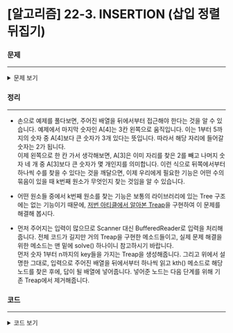 # [알고리즘] 22-3. INSERTION (삽입 정렬 뒤집기)

### 문제
___

<details>
<summary>문제 보기</summary>

[Algospot Link : INSERTION](https://algospot.com/judge/problem/read/INSERTION)  

**문제**  

유명한 정렬 알고리즘인 삽입 정렬은 정렬된 부분 배열을 유지하며 이 배열에 새 원소를 삽입해 나가는 식으로 동작합니다. 주어진 정수 배열 A를 정렬하는 삽입 정렬의 구현은 다음과 같습니다.  

```cpp
void insertionSort(vector<int>& A) {
  for(int i = 0; i < A.size(); ++i) {
    // A[0..i-1] 에 A[i] 를 끼워넣는다
    int j = i;
    while(j > 0 && A[j-1] > A[j]) {
      // 불변식 a: A[j+1..i] 의 모든 원소는 A[j] 보다 크다.
      // 불변식 b: A[0..i] 구간은 A[j] 를 제외하면 정렬되어 있다.
      swap(A[j-1], A[j]);
      --j;
    }
  }
}
```

삽입 정렬은 `A[0..i-1]` 이 정렬된 배열일 때, `A[i]` 를 적절한 위치를 만날 때까지 왼쪽으로 한칸씩 움직입니다. 예를 들어 `A={5,1,4,3,2}` 의 삽입 정렬은 다음과 같이 이루어집니다.  

| A	 | 비고 |
|:--|:--|
| 5 1 4 3 2 | 초기 상태 |
| 1 5 4 3 2 | 1을 왼쪽으로 1칸 옮김 |
| 1 4 5 3 2 | 4를 왼쪽으로 1칸 옮김 |
| 1 3 4 5 2 | 3을 왼쪽으로 2칸 옮김 |
| 1 2 3 4 5 | 2를 왼쪽으로 3칸 옮김 |

1부터 N까지의 자연수가 한 번씩 포함된 길이 N 인 수열 A[] 를 삽입 정렬했습니다. 원래 수열은 알 수 없지만, 그 과정에서 각 원소가 왼쪽으로 몇 칸이나 이동했는지를 알고 있습니다. 예를 들어, 위 예제에서 각 위치에 있는 값들이 움직인 칸수를 표현하면 `{0,1,1,2,3}` 이 됩니다. 이 때 원래 수열을 찾아내는 프로그램을 작성하세요.  

**입력**

입력의 첫 줄에는 테스트 케이스의 수 `C (1 <= C <= 50)` 가 주어집니다. 각 테스트 케이스의 첫 줄에는 원 배열의 길이 `N (1 <= N <= 50000)` 이 주어집니다. 그 다음 줄에 N 개의 정수로 A의 각 위치에 있던 값들이 움직인 칸수가 주어집니다. A 는 1부터 N 까지의 정수를 한 번씩 포함합니다.  

입력의 양이 많으므로 가능한 빠른 입력 함수를 사용하는 것이 좋습니다.  

**출력**

각 테스트 케이스마다 재구성한 A[] 를 한 줄에 출력합니다.  

**예제 입력**
```
2
5
0 1 1 2 3
4
0 1 2 3
```

**예제 출력**
```
5 1 4 3 2
4 3 2 1
```
</details>

### 정리
___
- 손으로 예제를 풀다보면, 주어진 배열을 뒤에서부터 접근해야 한다는 것을 알 수 있습니다. 예제에서 마지막 숫자인 A[4]는 3칸 왼쪽으로 움직입니다. 이는 1부터 5까지의 숫자 중 A[4]보다 큰 숫자가 3개 있다는 뜻입니다. 따라서 해당 자리에 들어갈 숫자는 2가 됩니다.  
이제 왼쪽으로 한 칸 가서 생각해보면, A[3]은 이미 자리를 찾은 2를 빼고 나머지 숫자 네 개 중 A[3]보다 큰 숫자가 몇 개인지를 의미합니다. 이런 식으로 뒤쪽에서부터 하나씩 수를 찾을 수 있다는 것을 깨달으면, 이제 우리에게 필요한 기능은 어떤 수의 묶음이 있을 때 k번째 원소가 무엇인지 찾는 것임을 알 수 있습니다.  

- 어떤 원소들 중에서 k번째 원소를 찾는 기능은 보통의 라이브러리에 있는 Tree 구조에는 없는 기능이기 때문에, [저번 아티클에서 알아본 Treap](https://wbluke.com/blog/2019/03/20/22-2.Treap%EC%9D%98_%EA%B5%AC%ED%98%84/)을 구현하여 이 문제를 해결해 봅시다.  

- 먼저 주어지는 입력이 많으므로 Scanner 대신 BufferedReader로 입력을 처리해줍니다. 전체 코드가 길지만 거의 Treap을 구현한 메소드들이고, 실제 문제 해결을 위한 메소드는 맨 밑에 solve() 하나이니 참고하시기 바랍니다.  
먼저 숫자 1부터 n까지의 key들을 가지는 Treap을 생성해줍니다. 그리고 위에서 설명한 그대로, 입력으로 주어진 배열을 뒤에서부터 하나씩 읽고 kth() 메소드로 해당 노드를 찾은 후에, 답이 될 배열에 넣어줍니다. 넣어준 노드는 다음 단계를 위해 기존 Treap에서 제거해줍니다.  

### 코드
___

<details>
<summary>코드 보기</summary>

[Github Link](https://github.com/wbluke/Algorithm_PS/blob/master/src/CH22/INSERTION.java)

```java
/* INSERTION.java */

import java.io.BufferedReader;
import java.io.IOException;
import java.io.InputStreamReader;

public class INSERTION {

    private int[] shifted = new int[50000];
    private int n;
    private int[] A = new int[50000];

    public class TreapNode {
        private int key;
        private double priority;
        private int size;
        private TreapNode left, right;

        public TreapNode(int key) {
            this.key = key;
            priority = Math.random();
            size = 1;
        }

        public void setLeft(TreapNode newNode) {
            left = newNode;
            calcSize();
        }

        public void setRight(TreapNode newNode) {
            right = newNode;
            calcSize();
        }

        public void calcSize() {
            size = 1;
            if (left != null) size += left.size;
            if (right != null) size += right.size;
        }
    }

    public class Pair<L, R> {

        private final L left;
        private final R right;

        public Pair(L left, R right) {
            this.left = left;
            this.right = right;
        }

        public L getLeft() {
            return left;
        }

        public R getRight() {
            return right;
        }
    }

    // split root tree to two subTrees by key
    public Pair<TreapNode, TreapNode> split(TreapNode root, int key) {
        if (root == null) return new Pair(null, null);

        // split right subTree if root is less than key
        if (root.key < key) {
            Pair<TreapNode, TreapNode> rs = split(root.right, key);
            root.setRight(rs.getLeft());
            return new Pair(root, rs.getRight());
        }

        // split left subTree if root is greater than or equal to key
        Pair<TreapNode, TreapNode> rs = split(root.left, key);
        root.setLeft(rs.getRight());
        return new Pair(rs.getLeft(), root);
    }

    // return root after inserting new node
    public TreapNode insert(TreapNode root, TreapNode node) {
        if (root == null) return node;

        if (root.priority < node.priority) {
            Pair<TreapNode, TreapNode> splitted = split(root, node.key);
            node.setLeft(splitted.getLeft());
            node.setRight(splitted.getRight());
            return node;
        } else if (node.key < root.key) {
            root.setLeft(insert(root.left, node));
        } else {
            root.setRight(insert(root.right, node));
        }
        return root;
    }

    // merge two Treaps when max(a) < min(b)
    public TreapNode merge(TreapNode a, TreapNode b) {
        if (a == null) return b;
        if (b == null) return a;
        if (a.priority < b.priority) {
            b.setLeft(merge(a, b.left));
            return b;
        }
        a.setRight(merge(a.right, b));
        return a;
    }

    public TreapNode erase(TreapNode root, int key) {
        if (root == null) return root;

        if (root.key == key) {
            TreapNode ret = merge(root.left, root.right);
            root = null; // will be erased by Garbage Collector later
            return ret;
        }
        if (key < root.key) {
            root.setLeft(erase(root.left, key));
        } else {
            root.setRight(erase(root.right, key));
        }
        return root;
    }

    // return kth node
    public TreapNode kth(TreapNode root, int k) {
        int leftSize = 0;
        if (root.left != null) leftSize = root.left.size;
        if (k <= leftSize) return kth(root.left, k);
        if (k == leftSize + 1) return root;
        return kth(root.right, k - leftSize - 1);
    }

    public int countLessThan(TreapNode root, int key) {
        if (root == null) return 0;

        if (key <= root.key) return countLessThan(root.left, key);
        int ls = (root.left != null ? root.left.size : 0);
        return ls + 1 + countLessThan(root.right, key);
    }

    // =======================================================================

    public void solve() {
        // make new Treap
        TreapNode candidates = null;
        for (int i = 0; i < n; i++) {
            candidates = insert(candidates, new TreapNode(i + 1));
        }

        // fill A[] from behind
        for (int i = n - 1; i >= 0 ; i--) {

            int larger = shifted[i];
            TreapNode k = kth(candidates, i + 1 - larger);
            A[i] = k.key;
            candidates = erase(candidates, k.key);
        }
    }

    public static void main(String[] args) throws IOException {
        BufferedReader br = new BufferedReader(new InputStreamReader(System.in));

        int loop = Integer.parseInt(br.readLine());
        while (loop-- > 0) {
            INSERTION insertion = new INSERTION();

            insertion.n = Integer.parseInt(br.readLine());
            String[] input = br.readLine().split(" ");
            for (int i = 0; i < insertion.n; i++) {
                insertion.shifted[i] = Integer.parseInt(input[i]);
            }

            insertion.solve();

            for (int i = 0; i < insertion.n; i++) {
                System.out.print(insertion.A[i] + " ");
            }
            System.out.println();
        }
    }
}

```
</details>
